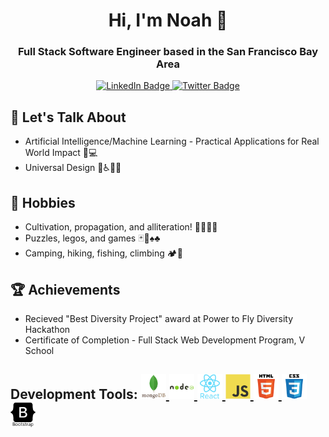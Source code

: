 ### 
<!-- <div id="header" align="center">
  <img src="https://media.giphy.com/media/M9gbBd9nbDrOTu1Mqx/giphy.gif" width="100"/>
</div> -->
<h1 align="center">Hi, I'm Noah 👋</h1>
<h3 align="center">Full Stack Software Engineer based in the San Francisco Bay Area</h3>
<div id="badges" align="center">
  <a href="https://www.linkedin.com/in/berloven">
    <img src="https://img.shields.io/badge/LinkedIn-blue?style=for-the-badge&logo=linkedin&logoColor=white" alt="LinkedIn Badge"/>
  </a>
  <a href="https://www.twitter.com/_switch86">
    <img src="https://img.shields.io/badge/Twitter-blue?style=for-the-badge&logo=twitter&logoColor=white" alt="Twitter Badge"/>
  </a>
</div>

## 💬 Let's Talk About
- Artificial Intelligence/Machine Learning - Practical Applications for Real World Impact 🤖💻
- Universal Design 🦾♿️🤟🏻


## 📅 Hobbies
- Cultivation, propagation, and alliteration! 🌲🍀🌿🤓
- Puzzles, legos, and games 🃏🎲♠️♣️
- Camping, hiking, fishing, climbing 🏕️🥾

## 🏆 Achievements
- Recieved "Best Diversity Project" award at Power to Fly Diversity Hackathon 
- Certificate of Completion - Full Stack Web Development Program, V School

## **Development Tools:** <a href="https://www.mongodb.com/" target="_blank" rel="noreferrer"> <img src="https://raw.githubusercontent.com/devicons/devicon/master/icons/mongodb/mongodb-original-wordmark.svg" alt="mongodb" width="40" height="40"/> </a> <a href="https://nodejs.org" target="_blank" rel="noreferrer"> <img src="https://raw.githubusercontent.com/devicons/devicon/master/icons/nodejs/nodejs-original-wordmark.svg" alt="nodejs" width="40" height="40"/> </a><a href="https://reactjs.org/" target="_blank" rel="noreferrer"> <img src="https://raw.githubusercontent.com/devicons/devicon/master/icons/react/react-original-wordmark.svg" alt="react" width="40" height="40"/> </a> <a href="https://developer.mozilla.org/en-US/docs/Web/JavaScript" target="_blank" rel="noreferrer"> <img src="https://raw.githubusercontent.com/devicons/devicon/master/icons/javascript/javascript-original.svg" alt="javascript" width="40" height="40"/> </a> <a href="https://www.w3.org/html/" target="_blank" rel="noreferrer"> <img src="https://raw.githubusercontent.com/devicons/devicon/master/icons/html5/html5-original-wordmark.svg" alt="html5" width="40" height="40"/> </a> <a href="https://www.w3schools.com/css/" target="_blank" rel="noreferrer"> <img src="https://raw.githubusercontent.com/devicons/devicon/master/icons/css3/css3-original-wordmark.svg" alt="css3" width="40" height="40"/> </a> <a href="https://getbootstrap.com" target="_blank" rel="noreferrer"> <img src="https://raw.githubusercontent.com/devicons/devicon/master/icons/bootstrap/bootstrap-plain-wordmark.svg" alt="bootstrap" width="40" height="40"/> </a>

<!-- ## 💻 Current project
- [financial-go](https://github.com/Jvillegasd/financial-go) -->

<!-- ## :bar_chart: GitHub Stats
<img align="center" src="https://github-readme-stats.vercel.app/api?username=switch86&show_icons=true&icon_color=CE1D2D&text_color=718096&bg_color=00000000&hide_title=true&hide_border=true" /> -->

<!-- <div id="header" align="center">
  <img src="https://media.giphy.com/media/WRua0IqFZzYAGhNAc0/giphy-downsized-large.gif" width="100" borderRadius="10px" alt="construction worker putting the last puzzle piece to complete the sky, then sliding down the ladder" />
</div> -->


